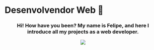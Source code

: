 ### <h1>Desenvolvendor Web 🦉</h1>

  <div>
  <a align="center">
    <h3 align="center">Hi! How have you been? My name is Felipe, and here I introduce all my projects as a web developer.</h3>
    
 <p align="center">
  <a >
    <img src="https://skillicons.dev/icons?i=git,js,mysql,react,mongodb,linux,py,nodejs,postgres,nextjs,ts" />
  </a>
</p>

  <a/>
  <div/>
